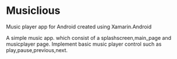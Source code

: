 # Musiclious
Music player app for Android created using Xamarin.Android

A simple music app. which consist of a splashscreen,main_page and musicplayer page.
Implement basic music player control such as play,pause,previous,next.

